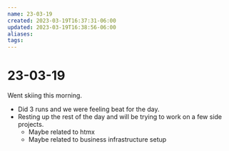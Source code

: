 ```yaml
---
name: 23-03-19
created: 2023-03-19T16:37:31-06:00
updated: 2023-03-19T16:38:56-06:00
aliases: 
tags: 
---
```

# 23-03-19

Went skiing this morning.
- Did 3 runs and we were feeling beat for the day.
- Resting up the rest of the day and will be trying to work on a few side projects.
	- Maybe related to htmx
	- Maybe related to business infrastructure setup
